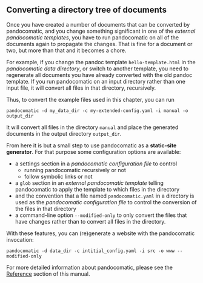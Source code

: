 ## Converting a directory tree of documents

Once you have created a number of documents that can be converted by
pandocomatic, and you change something significant in one of the *external
pandocomatic templates*, you have to run pandocomatic on all of the documents
again to propagate the changes. That is fine for a document or two, but more
than that and it becomes a chore.

For example, if you change the pandoc template `hello-template.html` in the
*pandocomatic data directory*, or switch to another template, you need to
regenerate all documents you have already converted with the old pandoc
template. If you run pandocomatic on an input  directory rather than one input
file, it will convert all files in that directory, recursively. 

Thus, to convert the example files used in this chapter, you can run

```{.bash}
pandocomatic -d my_data_dir -c my-extended-config.yaml -i manual -o output_dir
```

It will convert all files in the directory `manual` and place the generated
documents in the output directory `output_dir`.

From here it is but a small step to use pandocomatic as a **static-site
generator**. For that purpose some configuration options are available:

-   a settings section in a *pandocomatic configuration file* to control
    -   running pandocomatic recursively or not
    -   follow symbolic links or not
-   a `glob` section in an *external pandocomatic template* telling
    pandocomatic to apply the template to which files in the directory
-   and the convention that a file named `pandocomatic.yaml` in a directory is
    used as the *pandocomatic configuration file* to control the conversion of
    the files in that directory
-   a command-line option `--modified-only` to only convert the files that
    have changes rather than to convert all files in the directory.

With these features, you can (re)generate a website with the pandocomatic
invocation:

```{.bash}
pandocomatic -d data_dir -c intitial_config.yaml -i src -o www --modified-only
```

For more detailed information about pandocomatic, please see the
[Reference](#reference) section of this manual.
